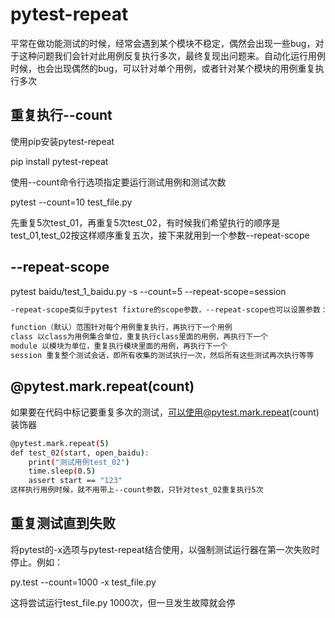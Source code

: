 <!--
 * @Descripttion: 
 * @Author: zlj
 * @Date: 2020-05-21 15:29:20
-->
# pytest-repeat

平常在做功能测试的时候，经常会遇到某个模块不稳定，偶然会出现一些bug，对于这种问题我们会针对此用例反复执行多次，最终复现出问题来。自动化运行用例时候，也会出现偶然的bug，可以针对单个用例，或者针对某个模块的用例重复执行多次

## 重复执行--count

使用pip安装pytest-repeat

pip install pytest-repeat

使用--count命令行选项指定要运行测试用例和测试次数

pytest --count=10 test_file.py

先重复5次test_01，再重复5次test_02，有时候我们希望执行的顺序是test_01,test_02按这样顺序重复五次，接下来就用到一个参数--repeat-scope

## --repeat-scope

pytest baidu/test_1_baidu.py -s --count=5 --repeat-scope=session

```.bash
-repeat-scope类似于pytest fixture的scope参数，--repeat-scope也可以设置参数： session ， module，class或者function（默认值）

function（默认）范围针对每个用例重复执行，再执行下一个用例
class 以class为用例集合单位，重复执行class里面的用例，再执行下一个
module 以模块为单位，重复执行模块里面的用例，再执行下一个
session 重复整个测试会话，即所有收集的测试执行一次，然后所有这些测试再次执行等等
```

## @pytest.mark.repeat(count)

如果要在代码中标记要重复多次的测试，可以使用@pytest.mark.repeat(count)装饰器

```.bash
@pytest.mark.repeat(5)
def test_02(start, open_baidu):
    print("测试用例test_02")
    time.sleep(0.5)
    assert start == "123"
这样执行用例时候，就不用带上--count参数，只针对test_02重复执行5次
```

## 重复测试直到失败

将pytest的-x选项与pytest-repeat结合使用，以强制测试运行器在第一次失败时停止。例如：

py.test --count=1000 -x test_file.py

这将尝试运行test_file.py 1000次，但一旦发生故障就会停
